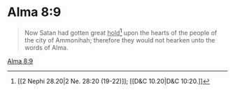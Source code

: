 # Alma 8:9

> Now Satan had gotten great <u>hold</u>[^a] upon the hearts of the people of the city of Ammonihah; therefore they would not hearken unto the words of Alma.

[Alma 8:9](https://www.churchofjesuschrist.org/study/scriptures/bofm/alma/8?lang=eng&id=p9#p9)


[^a]: [[2 Nephi 28.20|2 Ne. 28:20 (19-22)]]; [[D&C 10.20|D&C 10:20.]]
